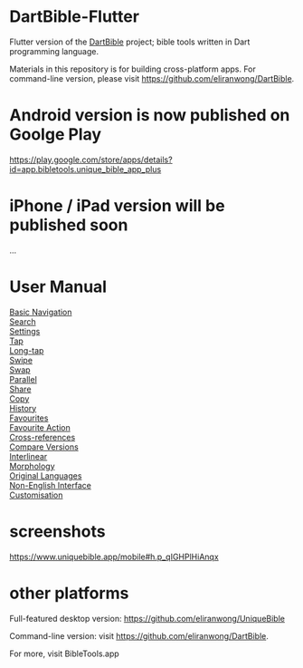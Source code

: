 # DartBible-Flutter
Flutter version of the <a href="https://github.com/eliranwong/DartBible">DartBible</a> project; bible tools written in Dart programming language.

Materials in this repository is for building cross-platform apps.
For command-line version, please visit https://github.com/eliranwong/DartBible.

# Android version is now published on Goolge Play

https://play.google.com/store/apps/details?id=app.bibletools.unique_bible_app_plus

# iPhone / iPad version will be published soon

...

# User Manual

<a href='https://www.uniquebible.app/mobile/basic-navigation'>Basic Navigation</a><br>
<a href='https://www.uniquebible.app/mobile/search'>Search</a><br>
<a href='https://www.uniquebible.app/mobile/settings'>Settings</a><br>
<a href='https://www.uniquebible.app/mobile/tap'>Tap</a><br>
<a href='https://www.uniquebible.app/mobile/long-tap'>Long-tap</a><br>
<a href='https://www.uniquebible.app/mobile/swipe'>Swipe</a><br>
<a href='https://www.uniquebible.app/mobile/swap'>Swap</a><br>
<a href='https://www.uniquebible.app/mobile/parallel'>Parallel</a><br>
<a href='https://www.uniquebible.app/mobile/share'>Share</a><br>
<a href='https://www.uniquebible.app/mobile/copy'>Copy</a><br>
<a href='https://www.uniquebible.app/mobile/history'>History</a><br>
<a href='https://www.uniquebible.app/mobile/favourites'>Favourites</a><br>
<a href='https://www.uniquebible.app/mobile/favourite-action'>Favourite Action</a><br>
<a href='https://www.uniquebible.app/mobile/cross-references'>Cross-references</a><br>
<a href='https://www.uniquebible.app/mobile/compare-versions'>Compare Versions</a><br>
<a href='https://www.uniquebible.app/mobile/interlinear'>Interlinear</a><br>
<a href='https://www.uniquebible.app/mobile/morphology'>Morphology</a><br>
<a href='https://www.uniquebible.app/mobile/original-languages'>Original Languages</a><br>
<a href='https://www.uniquebible.app/mobile/non-english-interface'>Non-English Interface</a><br>
<a href='https://www.uniquebible.app/mobile/customisation'>Customisation</a>

# screenshots

<a href='https://www.uniquebible.app/mobile#h.p_qIGHPlHiAnqx'>https://www.uniquebible.app/mobile#h.p_qIGHPlHiAnqx</a>

# other platforms

Full-featured desktop version: https://github.com/eliranwong/UniqueBible

Command-line version: visit https://github.com/eliranwong/DartBible.

For more, visit BibleTools.app
